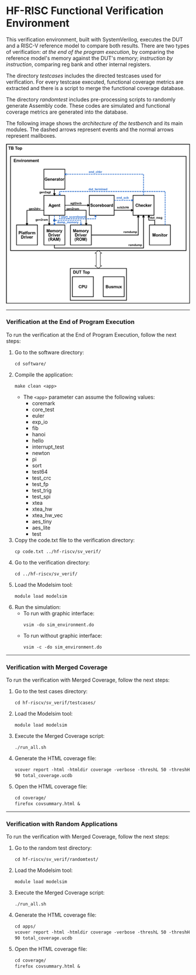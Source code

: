 
# HF-RISC Functional Verification Environment

This verification environment, built with SystemVerilog, executes the DUT and a RISC-V reference model to compare both results.
There are two types of verification: *at the end of the program execution*, by comparing the reference model's memory 
against the DUT's memory; *instruction by instruction*, comparing reg bank and other internal registers.

The directory *testcases* includes the directed testcases used for verification. For every testcase executed, functional coverage 
metrics are extracted and there is a script to merge the functional coverage database.

The directory *randomtest* includes pre-processing scripts to randomly generate Assembly code. These codes are simulated and 
functional coverage metrics are generated into the database. 

The following image shows the *architecture of the testbench* and its main modules. The dashed arrows represent events and the normal arrows represent mailboxes.

![tb](tb.png)

---
### Verification at the End of Program Execution

To run the verification at the End of Program Execution, follow the next steps:
1. Go to the software directory: <br />
   ```
   cd software/
   ```
2. Compile the application: <br />
   ```
   make clean <app>
   ```
   - The `<app>` parameter can assume the following values:
      - coremark
      - core_test
      - euler
      - exp_io
      - fib
      - hanoi
      - hello
      - interrupt_test
      - newton
      - pi
      - sort
      - test64
      - test_crc
      - test_fp
      - test_trig
      - test_spi
      - xtea	
      - xtea_hw
      - xtea_hw_vec
      - aes_tiny
      - aes_lite
      - test
3. Copy the code.txt file to the verification directory: <br />
   ```
   cp code.txt ../hf-riscv/sv_verif/
   ```  
4. Go to the verification directory: <br />
   ```
   cd ../hf-riscv/sv_verif/
   ```
5. Load the Modelsim tool: <br /> 
   ```
   module load modelsim
   ```
6. Run the simulation: <br />
   - To run with graphic interface: <br />
      ```
      vsim -do sim_environment.do
      ```
   - To run without graphic interface: <br />
      ```
      vsim -c -do sim_environment.do
      ```    
---
### Verification with Merged Coverage

To run the verification with Merged Coverage, follow the next steps:
1. Go to the test cases directory: <br />
   ```
   cd hf-riscv/sv_verif/testcases/
   ```
2. Load the Modelsim tool: <br /> 
   ```
   module load modelsim
   ```
3. Execute the Merged Coverage script: <br /> 
   ```
   ./run_all.sh
   ```
4. Generate the HTML coverage file: <br /> 
   ```
   vcover report -html -htmldir coverage -verbose -threshL 50 -threshH 90 total_coverage.ucdb
   ```
5. Open the HTML coverage file: <br /> 
   ```
   cd coverage/
   firefox covsummary.html &
   ```
---
### Verification with Random Applications

To run the verification with Merged Coverage, follow the next steps:
1. Go to the random test directory: <br />
   ```
   cd hf-riscv/sv_verif/randomtest/
   ```
2. Load the Modelsim tool: <br /> 
   ```
   module load modelsim
   ```
3. Execute the Merged Coverage script: <br /> 
   ```
   ./run_all.sh
   ```
4. Generate the HTML coverage file: <br /> 
   ```
   cd apps/
   vcover report -html -htmldir coverage -verbose -threshL 50 -threshH 90 total_coverage.ucdb
   ```
5. Open the HTML coverage file: <br /> 
   ```
   cd coverage/
   firefox covsummary.html &
   ```
